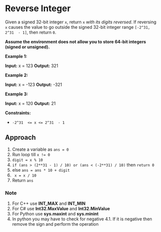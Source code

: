 # Reverse Integer


Given a signed 32-bit integer  `x`, return  `x` _with its digits reversed_. If reversing  `x`  causes the value to go outside the signed 32-bit integer range  `[-2^31, 2^31  - 1]`, then return  `0`.

**Assume the environment does not allow you to store 64-bit integers (signed or unsigned).**

**Example 1:**

**Input:** x = 123
**Output:** 321

**Example 2:**

**Input:** x = -123
**Output:** -321

**Example 3:**

**Input:** x = 120
**Output:** 21

**Constraints:**

-   `-2^31  <= x <= 2^31  - 1`

## Approach
1. Create a variable as `ans = 0`
2. Run loop till `x != 0`
3. `digit = x % 10`
4. `if (ans > (2**31 - 1) / 10) or (ans < (-2**31) / 10)` then `return 0`
5. else `ans = ans * 10 + digit`
6. ` x = x / 10`
7. Return `ans`

### Note
1. For C++ use **INT_MAX** and **INT_MIN**
2. For C# use **Int32.MaxValue** and **Int32.MinValue**
3. For Python use **sys.maxint** and **sys.minint**
4. In python you may have to check for negative
	4.1. If it is negative then remove the sign and perform the operation 